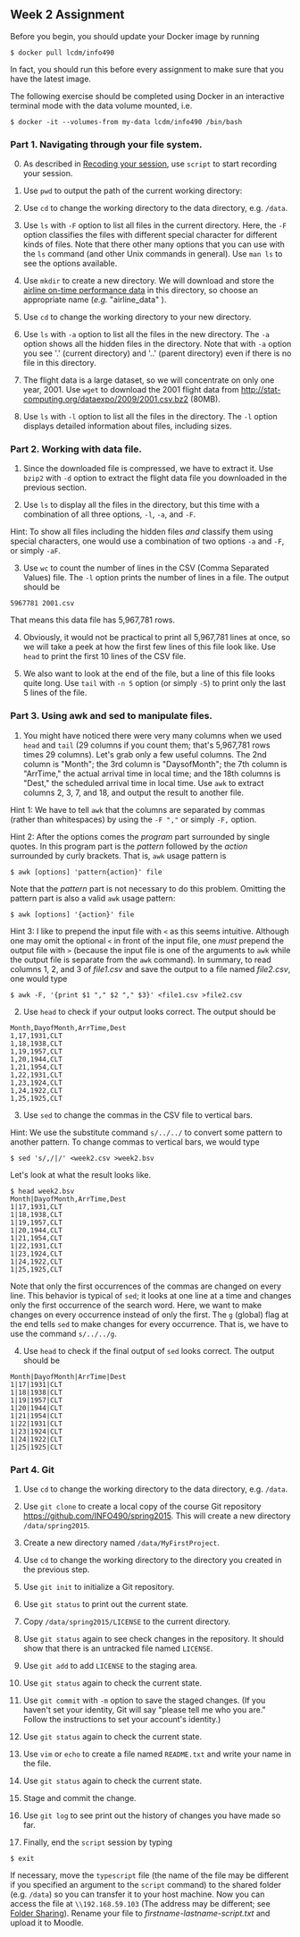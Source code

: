 ## Week 2 Assignment

Before you begin, you should update your Docker image by running

```console
$ docker pull lcdm/info490
```

In fact, you should run this before every assignment to make sure that you have
the latest image.

The following exercise should be completed using Docker in an interactive
terminal mode with the data volume mounted, i.e.

```console
$ docker -it --volumes-from my-data lcdm/info490 /bin/bash
```

### Part 1. Navigating through your file system.

0. As described in [Recoding your session](script.md), use `script` to start recording your session. 

1. Use `pwd` to output the path of the current working directory:

1. Use `cd` to change the working directory to the data directory, e.g. `/data`.

2. Use `ls` with `-F` option to list all files in the current directory. Here, the `-F` option classifies the files with different special character for different kinds of files. Note that there other many options that you can use with the `ls` command (and other Unix commands in general). Use `man ls` to see the options available.

3. Use `mkdir` to create a new directory. We will download and store the [airline on-time performance data](http://stat-computing.org/dataexpo/2009/the-data.html) in this directory, so choose an appropriate name (_e.g._ "airline_data" ).

4. Use `cd` to change the working directory to your new directory.

5. Use `ls` with `-a` option to list all the files in the new directory.  The `-a` option shows all the hidden files in the directory. Note that with `-a` option you see '.' (current directory) and '..' (parent directory) even if there is no file in this directory.

6. The flight data is a large dataset, so we will concentrate on only one year, 2001. Use `wget` to download the 2001 flight data from http://stat-computing.org/dataexpo/2009/2001.csv.bz2 (80MB).

7. Use `ls` with `-l` option to list all the files in the directory. The `-l` option displays detailed information about files, including sizes.

### Part 2. Working with data file.

1. Since the downloaded file is compressed, we have to extract it. Use `bzip2` with `-d` option to extract the flight data file you downloaded in the previous section.

2. Use `ls` to display all the files in the directory, but this time with a combination of all three options, `-l`, `-a`, and `-F`.

 Hint: To show all files including the hidden files _and_ classify them using special characters, one would use a combination of two options `-a` and `-F`, or simply `-aF`.

3. Use `wc` to count the number of lines in the CSV (Comma Separated Values) file. The `-l` option prints the number of lines in a file. The output should be

 ```console
 5967781 2001.csv
 ```
 That means this data file has 5,967,781 rows.

4. Obviously, it would not be practical to print all 5,967,781 lines at once, so we will take a peek at how the first few lines of this file look like.  Use `head` to print the first 10 lines of the CSV file.

5. We also want to look at the end of the file, but a line of this file looks quite long. Use `tail` with `-n 5` option (or simply `-5`) to print only the last 5 lines of the file.

### Part 3. Using awk and sed to manipulate files.

1. You might have noticed there were very many columns when we used `head` and `tail` (29 columns if you count them; that's 5,967,781 rows times 29 columns). Let's grab only a few useful columns. The 2nd column is "Month"; the 3rd column is "DaysofMonth"; the 7th column is "ArrTime," the actual arrival time in local time; and the 18th columns is "Dest," the scheduled arrival time in local time. Use `awk` to extract columns 2, 3, 7, and 18, and output the result to another file.

 Hint 1: We have to tell `awk` that the columns are separated by commas (rather than whitespaces) by using the `-F ","` or simply `-F,` option. 

 Hint 2: After the options comes the _program_ part surrounded by single quotes. In this program part is the _pattern_ followed by the _action_ surrounded by curly brackets. That is, `awk` usage pattern is

 ```console
 $ awk [options] 'pattern{action}' file
 ```

 Note that the _pattern_ part is not necessary to do this problem.  Omitting the pattern part is also a valid `awk` usage pattern:

 ```console
 $ awk [options] '{action}' file
 ```
 Hint 3: I like to prepend the input file with `<` as this seems intuitive.  Although one may omit the optional `<` in front of the input file, one _must_ prepend the output file with `>` (because the input file is one of the arguments to `awk` while the output file is separate from the `awk` command).  In summary, to read columns 1, 2, and 3 of _file1.csv_ and save the output to a file named _file2.csv_, one would type

 ```console
 $ awk -F, '{print $1 "," $2 "," $3}' <file1.csv >file2.csv
 ```

2.  Use `head` to check if your output looks correct.  The output should be

 ```console
 Month,DayofMonth,ArrTime,Dest
 1,17,1931,CLT
 1,18,1938,CLT
 1,19,1957,CLT
 1,20,1944,CLT
 1,21,1954,CLT
 1,22,1931,CLT
 1,23,1924,CLT
 1,24,1922,CLT
 1,25,1925,CLT
 ```

3.  Use `sed` to change the commas in the CSV file to vertical bars.

 Hint: We use the substitute command `s/../../` to convert some pattern to another pattern.  To change commas to vertical bars, we would type

 ```console
 $ sed 's/,/|/' <week2.csv >week2.bsv
 ```

 Let's look at what the result looks like.

 ```console
 $ head week2.bsv
 Month|DayofMonth,ArrTime,Dest
 1|17,1931,CLT
 1|18,1938,CLT
 1|19,1957,CLT
 1|20,1944,CLT
 1|21,1954,CLT
 1|22,1931,CLT
 1|23,1924,CLT
 1|24,1922,CLT
 1|25,1925,CLT
 ```

 Note that only the first occurrences of the commas are changed on every line.  This behavior is typical of `sed`; it looks at one line at a time and changes only the first occurrence of the search word.  Here, we want to make changes on every occurrence instead of only the first.  The `g` (global) flag at the end tells `sed` to make changes for every occurrence.  That is, we have to use the command `s/../../g`.  
 
4. Use `head` to check if the final output of `sed` looks correct.  The output should be

 ```console
 Month|DayofMonth|ArrTime|Dest
 1|17|1931|CLT
 1|18|1938|CLT
 1|19|1957|CLT
 1|20|1944|CLT
 1|21|1954|CLT
 1|22|1931|CLT
 1|23|1924|CLT
 1|24|1922|CLT
 1|25|1925|CLT
 ```

### Part 4. Git

1. Use `cd` to change the working directory to the data directory, e.g. `/data`.

2. Use `git clone` to create a local copy of the course Git repository https://github.com/INFO490/spring2015. This will create a new directory `/data/spring2015`.

3. Create a new directory named `/data/MyFirstProject`.

4. Use `cd` to change the working directory to the directory you created in the
   previous step.

5. Use `git init` to initialize a Git repository.

5. Use `git status` to print out the current state.

6. Copy `/data/spring2015/LICENSE` to the current directory.

8. Use `git status` again to see check changes in the repository. It should
   show that there is an untracked file named `LICENSE`.

9. Use `git add` to add `LICENSE` to the staging area.

10. Use `git status` again to check the current state.

11. Use `git commit` with `-m` option to save the staged changes. (If you
    haven't set your identity, Git will say "please tell me who you are."
    Follow the instructions to set your account's identity.)

12. Use `git status` again to check the current state.

13. Use `vim` or `echo` to create a file named `README.txt` and write your name
    in the file.

14. Use `git status` again to check the current state.

15. Stage and commit the change.

16. Use `git log` to see print out the history of changes you have made so far.

17. Finally, end the `script` session by typing

```console
$ exit
```

If necessary, move the `typescript` file (the name of the file may be different
if you specified an argument to the `script` command) to the shared folder
(e.g. `/data`) so you can transfer it to your host machine. Now you can access
the file at `\\192.168.59.103` (The address may be different; see [Folder
Sharing](../week00/docker_foler_sharing.md)). Rename your file to _firstname-lastname-script.txt_ and upload it to Moodle.
